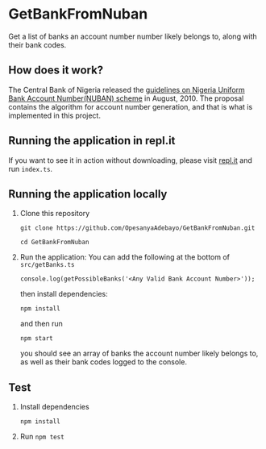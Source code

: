 # GetBankFromNuban
Get a list of banks an account number number likely belongs to, along with their bank codes.

## How does it work?
The Central Bank of Nigeria released the [guidelines on Nigeria Uniform Bank Account Number(NUBAN) scheme](https://www.cbn.gov.ng/OUT/2011/CIRCULARS/BSPD/NUBAN%20PROPOSALS%20V%200%204-%2003%2009%202010.PDF) in August, 2010.
The proposal contains the algorithm for account number generation, and that is what is implemented in this project.

## Running the application in repl.it
If you want to see it in action without downloading, please visit [repl.it](https://repl.it/@opesanyaadebayo/AdorableIncompatibleDesigns) and run `index.ts`.

## Running the application locally
1. Clone this repository

    `git clone https://github.com/OpesanyaAdebayo/GetBankFromNuban.git`

    `cd GetBankFromNuban`

2. Run the application: You can add the following at the bottom of `src/getBanks.ts`
    
    `console.log(getPossibleBanks('<Any Valid Bank Account Number>'));`

    then install dependencies:

    `npm install`
    
    and then run

    `npm start`

    you should see an array of banks the account number likely belongs to, as well as their bank codes logged to the console.



## Test
1. Install dependencies

    `npm install`

2. Run `npm test`